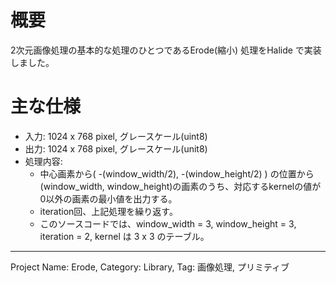 # 概要

2次元画像処理の基本的な処理のひとつであるErode(縮小) 処理をHalide で実装しました。

# 主な仕様

- 入力: 1024 x 768 pixel, グレースケール(uint8)
- 出力: 1024 x 768 pixel, グレースケール(unit8)
- 処理内容:
  - 中心画素から( -(window_width/2), -(window_height/2) ) の位置から(window_width, window_height)の画素のうち、対応するkernelの値が0以外の画素の最小値を出力する。  
  - iteration回、上記処理を繰り返す。
  - このソースコードでは、window_width = 3, window_height = 3, iteration = 2, kernel は 3 x 3 のテーブル。
---
Project Name: Erode, Category: Library, Tag: 画像処理, プリミティブ

